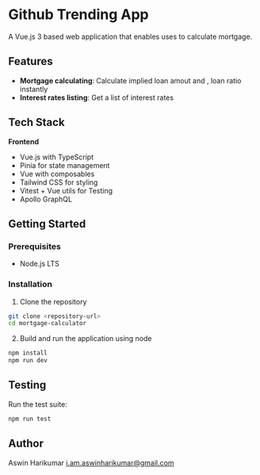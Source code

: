 # Github Trending App
A Vue.js 3 based web application that enables uses to calculate mortgage.
## Features

- **Mortgage calculating**: Calculate implied loan amout and , loan ratio instantly
- **Interest rates listing**: Get a list of interest rates



## Tech Stack

**Frontend**
- Vue.js  with TypeScript
- Pinia for state management
- Vue with composables
- Tailwind CSS for styling
- Vitest + Vue utils for Testing
- Apollo GraphQL


## Getting Started

### Prerequisites
- Node.js LTS
### Installation

1. Clone the repository
```bash
git clone <repository-url>
cd mortgage-calculator
```

2. Build and run the application using node
```bash
npm install
npm run dev
```


## Testing

Run the test suite:
```bash
npm run test
```

## Author
Aswin Harikumar 
i.am.aswinharikumar@gmail.com